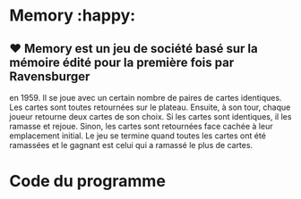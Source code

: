 
# Memory :happy:

## :heart: Memory est un jeu de société basé sur la mémoire édité pour la première fois par Ravensburger
en 1959. Il se joue avec un certain nombre de paires de cartes identiques. Les cartes sont toutes
retournées sur le plateau. Ensuite, à son tour, chaque joueur retourne deux cartes de son choix. Si les
cartes sont identiques, il les ramasse et rejoue. Sinon, les cartes sont retournées face cachée à leur
emplacement initial. Le jeu se termine quand toutes les cartes ont été ramassées et le gagnant est
celui qui a ramassé le plus de cartes.


# Code du programme

